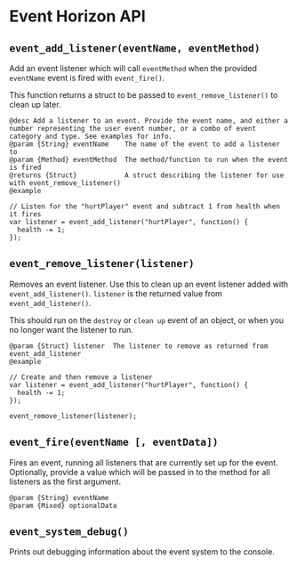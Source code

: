 # Event Horizon API

## `event_add_listener(eventName, eventMethod)`

Add an event listener which will call `eventMethod` when the provided `eventName` event is fired with `event_fire()`.

This function returns a struct to be passed to `event_remove_listener()` to clean up later.

```
@desc Add a listener to an event. Provide the event name, and either a number representing the user event number, or a combo of event category and type. See examples for info.
@param {String} eventName    The name of the event to add a listener to
@param {Method} eventMethod  The method/function to run when the event is fired
@returns {Struct}            A struct describing the listener for use with event_remove_listener()
@example

// Listen for the "hurtPlayer" event and subtract 1 from health when it fires
var listener = event_add_listener("hurtPlayer", function() {
  health -= 1;
});
```

## `event_remove_listener(listener)`

Removes an event listener. Use this to clean up an event listener added with `event_add_listener()`. `listener` is the returned value from `event_add_listener()`.

This should run on the `destroy` or `clean up` event of an object, or when you no longer want the listener to run.

```
@param {Struct} listener  The listener to remove as returned from event_add_listener
@example

// Create and then remove a listener
var listener = event_add_listener("hurtPlayer", function() {
  health -= 1;
});

event_remove_listener(listener);
```

## `event_fire(eventName [, eventData])`

Fires an event, running all listeners that are currently set up for the event. Optionally, provide a value which will be passed in to the method for all listeners as the first argument.

```
@param {String} eventName
@param {Mixed} optionalData
```

## `event_system_debug()`

Prints out debugging information about the event system to the console.

